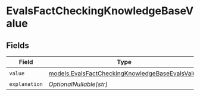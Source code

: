 # EvalsFactCheckingKnowledgeBaseValue


## Fields

| Field                                                                                                    | Type                                                                                                     | Required                                                                                                 | Description                                                                                              |
| -------------------------------------------------------------------------------------------------------- | -------------------------------------------------------------------------------------------------------- | -------------------------------------------------------------------------------------------------------- | -------------------------------------------------------------------------------------------------------- |
| `value`                                                                                                  | [models.EvalsFactCheckingKnowledgeBaseEvalsValue](../models/evalsfactcheckingknowledgebaseevalsvalue.md) | :heavy_check_mark:                                                                                       | N/A                                                                                                      |
| `explanation`                                                                                            | *OptionalNullable[str]*                                                                                  | :heavy_minus_sign:                                                                                       | N/A                                                                                                      |